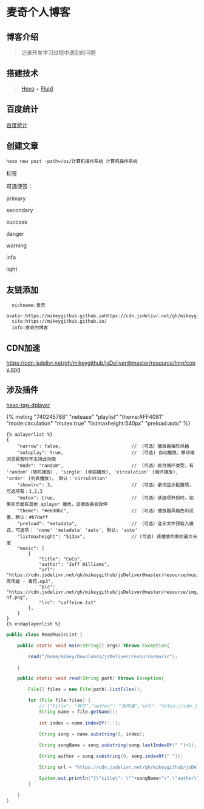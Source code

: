 # 麦奇个人博客


## 博客介绍

>记录开发学习过程中遇到的问题

## 搭建技术

>[Hexo](https://hexo.io/) + [Fluid](https://fluid-dev.github.io/)


## 百度统计

[百度统计](https://tongji.baidu.com/web/10000300596/overview/index?siteId=16089451)

## 创建文章
```jshelllanguage
hexo new post -path=/os/计算机操作系统 计算机操作系统
```

<p class="note note-primary">标签</p>

可选便签：

primary

secondary

success

danger

warning

info

light

## 友链添加

```
  nickname:麦奇  
  avatar:https://mikeygithub.github.iohttps://cdn.jsdelivr.net/gh/mikeygithub/jsDeliver@master/resource/img/avatar.png    
  site:https://mikeygithub.github.io/      
  info:麦奇的博客    
```

## CDN加速

https://cdn.jsdelivr.net/gh/mikeygithub/jsDeliver@master/resource/img/copy.png

## 涉及插件

[hexo-tag-dplayer](https://github.com/MoePlayer/hexo-tag-dplayer)


{% meting "740245788" "netease" "playlist" "theme:#FF4081" "mode:circulation" "mutex:true" "listmaxheight:540px" "preload:auto" %}

```text
{% aplayerlist %}
{
    "narrow": false,                          // （可选）播放器袖珍风格
    "autoplay": true,                         // （可选) 自动播放，移动端浏览器暂时不支持此功能
    "mode": "random",                         // （可选）曲目循环类型，有 'random'（随机播放）, 'single' (单曲播放), 'circulation' (循环播放), 'order' (列表播放)， 默认：'circulation' 
    "showlrc": 3,                             // （可选）歌词显示配置项，可选项有：1,2,3
    "mutex": true,                            // （可选）该选项开启时，如果同页面有其他 aplayer 播放，该播放器会暂停
    "theme": "#e6d0b2",	                      // （可选）播放器风格色彩设置，默认：#b7daff
    "preload": "metadata",                    // （可选）音乐文件预载入模式，可选项： 'none' 'metadata' 'auto', 默认: 'auto'
    "listmaxheight": "513px",                 // (可选) 该播放列表的最大长度
    "music": [
        {
            "title": "CoCo",
            "author": "Jeff Williams",
            "url": "https://cdn.jsdelivr.net/gh/mikeygithub/jsDeliver@master/resource/music/周传雄 - 青花.mp3",
            "pic": "https://cdn.jsdelivr.net/gh/mikeygithub/jsDeliver@master/resource/img/copy/2st-nf.png",
            "lrc": "caffeine.txt"
        },
    ]
}
{% endaplayerlist %}
```

```java
public class ReadMusicList {

    public static void main(String[] args) throws Exception{

        read("/home/mikey/Downloads/jsDeliver/resource/music");

    }

    public static void read(String path) throws Exception{

        File[] files = new File(path).listFiles();

        for (File file:files) {
            // {"title": "青花","author": "周传雄","url": "https://cdn.jsdelivr.net/gh/mikeygithub/jsDeliver@master/resource/music/周传雄 - 青花.mp3"}
            String name = file.getName();
            
            int index = name.indexOf('.');
            
            String song = name.substring(0, index);

            String songName = song.substring(song.lastIndexOf(" ")+1);

            String author = song.substring(0, song.indexOf(" "));

            String url = "https://cdn.jsdelivr.net/gh/mikeygithub/jsDeliver@master/resource/music/";

            System.out.println("{\"title\": \""+songName+"\",\"author\":\""+author+"\",\"url\":\""+url+name+"\",\"pic\": \"https://cdn.jsdelivr.net/gh/mikeygithub/jsDeliver@master/resource/img/music.png\"},");
        }

    }
}
```